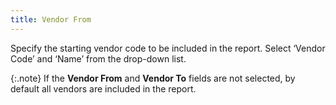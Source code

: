 ```yaml
---
title: Vendor From
---
```



Specify the starting vendor code to be included in the report. Select  ‘Vendor Code’  and ‘Name’ from the drop-down list.


{:.note}
If the **Vendor 
 From** and **Vendor To** fields  are not selected, by default all vendors are included in the report.
